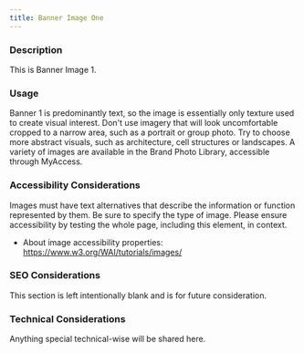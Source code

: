 ```yaml
---
title: Banner Image One
---
```


### Description
This is Banner Image 1.

### Usage
Banner 1 is predominantly text, so the image is essentially only texture used to create visual interest. Don't use imagery that will look uncomfortable cropped to a narrow area, such as a portrait or group photo. Try to choose more abstract visuals, such as architecture, cell structures or landscapes. A variety of images are available in the Brand Photo Library, accessible through MyAccess.

### Accessibility Considerations
Images must have text alternatives that describe the information or function represented by them. Be sure to specify the type of image. Please ensure accessibility by testing the whole page, including this element, in context.

* About image accessibility properties: https://www.w3.org/WAI/tutorials/images/

### SEO Considerations
This section is left intentionally blank and is for future consideration.

### Technical Considerations
Anything special technical-wise will be shared here.
